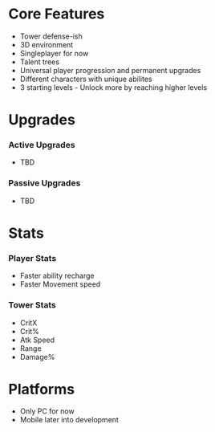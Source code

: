 # Core Features
- Tower defense-ish
- 3D environment
- Singleplayer for now
- Talent trees
- Universal player progression and permanent upgrades
- Different characters with unique abilites
- 3 starting levels - Unlock more by reaching higher levels

# Upgrades
### Active Upgrades
- TBD
### Passive Upgrades
- TBD

# Stats
### Player Stats
- Faster ability recharge
- Faster Movement speed

### Tower Stats
- CritX
- Crit%
- Atk Speed
- Range
- Damage%

# Platforms
- Only PC for now 
- Mobile later into development